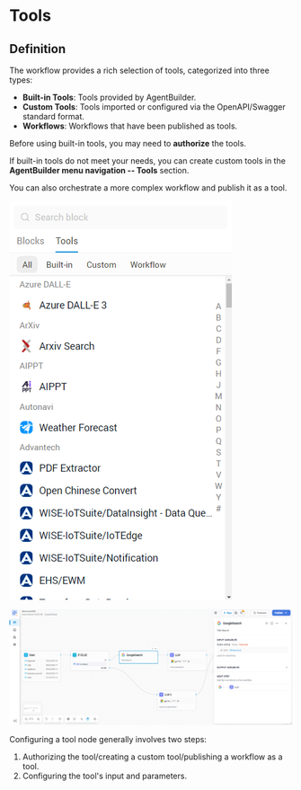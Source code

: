 # Tools

## Definition

The workflow provides a rich selection of tools, categorized into three types:

- **Built-in Tools**: Tools provided by AgentBuilder.
- **Custom Tools**: Tools imported or configured via the OpenAPI/Swagger standard format.
- **Workflows**: Workflows that have been published as tools.

Before using built-in tools, you may need to **authorize** the tools.

If built-in tools do not meet your needs, you can create custom tools in the **AgentBuilder menu navigation -- Tools** section.

You can also orchestrate a more complex workflow and publish it as a tool.

![tool_selection](/Workflow/Node_Description/images/tool_selection.png)

![google_search_config](/Workflow/Node_Description/images/google_search_config.png)

Configuring a tool node generally involves two steps:

1. Authorizing the tool/creating a custom tool/publishing a workflow as a tool.
2. Configuring the tool's input and parameters.